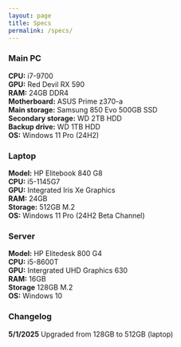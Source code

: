 ```yaml
---
layout: page
title: Specs
permalink: /specs/
---
```


### Main PC  
**CPU:** i7-9700  
**GPU:** Red Devil RX 590  
**RAM:** 24GB DDR4  
**Motherboard:** ASUS Prime z370-a  
**Main storage:** Samsung 850 Evo 500GB SSD  
**Secondary storage:** WD 2TB HDD  
**Backup drive:** WD 1TB HDD  
**OS:** Windows 11 Pro (24H2)  

### Laptop  
**Model:** HP Elitebook 840 G8  
**CPU:** i5-1145G7  
**GPU:** Integrated Iris Xe Graphics  
**RAM:** 24GB  
**Storage:** 512GB M.2  
**OS:** Windows 11 Pro (24H2 Beta Channel)  

### Server  
**Model:** HP Elitedesk 800 G4  
**CPU:** i5-8600T  
**GPU:** Intergrated UHD Graphics 630  
**RAM:** 16GB  
**Storage** 128GB M.2  
**OS:** Windows 10  

### Changelog  
**5/1/2025** Upgraded from 128GB to 512GB (laptop)  
